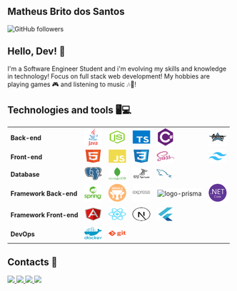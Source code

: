 ## **Matheus Brito dos Santos**
![GitHub followers](https://img.shields.io/github/followers/matthew-sbrito?style=social)
 
 ## **Hello, Dev!** 👋
 I'm a Software Engineer Student and i'm evolving my skills and knowledge in technology! Focus on full stack web development!
 My hobbies are playing games 🎮 and listening to music 🎶🎸!
 
## Technologies and tools 🖥️💻

<table>
   <tbody>
      <tr>
         <td> 
            <strong>Back-end</strong>
         </td>
         <td>
            <img title="Java" alt="logo-java" height="40" width="40" src="https://raw.githubusercontent.com/devicons/devicon/2ae2a900d2f041da66e950e4d48052658d850630/icons/java/java-original-wordmark.svg">
         </td>
         <td>
            <img title="NodeJS" alt="logo-node" height="30" width="40" src="https://raw.githubusercontent.com/devicons/devicon/master/icons/nodejs/nodejs-plain.svg">
         </td> 
         <td>
            <img title="TypeScript" alt="logo-ts" height="30" width="40" src="https://raw.githubusercontent.com/devicons/devicon/master/icons/typescript/typescript-plain.svg">
         </td>
         <td>
            <img title="csharp" alt="logo-csharp" height="40" width="40" src="https://raw.githubusercontent.com/devicons/devicon/2ae2a900d2f041da66e950e4d48052658d850630/icons/csharp/csharp-plain.svg">
         </td>
         <td>
            <img title="groovy" alt="logo-groovy" height="40" width="40" src="https://raw.githubusercontent.com/devicons/devicon/2ae2a900d2f041da66e950e4d48052658d850630/icons/groovy/groovy-original.svg">
         </td>
      </tr>
      <tr>
         <td>
            <strong>Front-end</strong>
         </td>
         <td>
            <img title="HTML" alt="logo-html" height="30" width="40" src="https://raw.githubusercontent.com/devicons/devicon/master/icons/html5/html5-original.svg">
         </td>
         <td>
            <img title="JavaScript" alt="logo-js" height="30" width="40" src="https://raw.githubusercontent.com/devicons/devicon/master/icons/javascript/javascript-plain.svg">
         </td>
         <td>
            <img title="CSS" alt="logo-css" height="30" width="40" src="https://raw.githubusercontent.com/devicons/devicon/master/icons/css3/css3-original.svg">
         </td>
         <td>
            <img title="SCSS" alt="logo-scss" height="30" width="40" src="https://raw.githubusercontent.com/devicons/devicon/2ae2a900d2f041da66e950e4d48052658d850630/icons/sass/sass-original.svg">
         </td>
         <td>
            <img title="Tailwindcss" alt="logo-tailwindcss" height="30" width="40" src="https://raw.githubusercontent.com/devicons/devicon/2ae2a900d2f041da66e950e4d48052658d850630/icons/tailwindcss/tailwindcss-plain.svg">
         </td>
      </tr>
      <tr>
         <td>
            <strong>Database</strong>
         </td>
         <td>
            <img title="PostgreSQL" alt="logo-pg" height="30" width="40" src="https://raw.githubusercontent.com/devicons/devicon/2ae2a900d2f041da66e950e4d48052658d850630/icons/postgresql/postgresql-original.svg">
         </td>
         <td>
            <img title="MongoDB" alt="logo-mongo" height="30" width="40" src="https://raw.githubusercontent.com/devicons/devicon/master/icons/mongodb/mongodb-plain-wordmark.svg">
         </td>
         <td>
            <img style="background-color: #fff;" title="SQLServer" alt="logo-ss" height="30" width="40" src="https://raw.githubusercontent.com/devicons/devicon/2ae2a900d2f041da66e950e4d48052658d850630/icons/microsoftsqlserver/microsoftsqlserver-plain-wordmark.svg">
         </td>
         <td>
            <img title="MySQL" alt="logo-mysql" height="20" width="35" src="https://raw.githubusercontent.com/devicons/devicon/master/icons/mysql/mysql-original.svg"> 
         </td>
         <td></td>
      </tr>
      <tr>
         <td>
            <strong>Framework Back-end</strong>
         </td>
         <td>
            <img title="Spring" alt="logo-spring" height="40" width="40" src="https://raw.githubusercontent.com/devicons/devicon/2ae2a900d2f041da66e950e4d48052658d850630/icons/spring/spring-original-wordmark.svg">
         </td>
         <td>
            <img title="Grails" alt="logo-grails" height="40" width="40" src="https://raw.githubusercontent.com/devicons/devicon/2ae2a900d2f041da66e950e4d48052658d850630/icons/grails/grails-original.svg">
         </td>
         <td>
            <img style="background-color: #fff;" title="Express" alt="logo-express" height="40" width="40" src="https://raw.githubusercontent.com/devicons/devicon/2ae2a900d2f041da66e950e4d48052658d850630/icons/express/express-original-wordmark.svg">
         </td>
         <td>
            <img style="background-color: #fff; padding: 2px;" title="Prisma" alt="logo-prisma" height="40" width="40" src="https://cdn.icon-icons.com/icons2/2148/PNG/512/prisma_icon_132076.png">
         </td>
         <td>
            <img title="dotnet" alt="logo-dotnet" height="40" width="40" src="https://raw.githubusercontent.com/devicons/devicon/2ae2a900d2f041da66e950e4d48052658d850630/icons/dotnetcore/dotnetcore-original.svg">
         </td>
      </tr>
      <tr>
         <td>
            <strong>Framework Front-end</strong>
         </td>
         <td>
            <img title="Angular" alt="logo-angular" height="30" width="40" src="https://raw.githubusercontent.com/devicons/devicon/2ae2a900d2f041da66e950e4d48052658d850630/icons/angularjs/angularjs-original.svg">
         </td>
         <td>
            <img title="ReactJS/Native" alt="logo-react/react-native" height="30" width="40" src="https://raw.githubusercontent.com/devicons/devicon/master/icons/react/react-original.svg">
         </td>
         <td>
            <img style="background-color: #fff; padding: 5px 0; border-radius: 50px;" title="NextJS" alt="logo-next" height="30" width="40" src="https://raw.githubusercontent.com/devicons/devicon/master/icons/nextjs/nextjs-line.svg">
         </td>
         <td>
            <img title="Flutter" alt="logo-flutter" height="30" width="40" src="https://raw.githubusercontent.com/devicons/devicon/2ae2a900d2f041da66e950e4d48052658d850630/icons/flutter/flutter-original.svg">
         </td>
         <td></td>
      </tr>
      <tr>
         <td>
            <strong>DevOps</strong>
         </td>
         <td>
            <img title="Docker" alt="logo-docker" height="30" width="40" src="https://raw.githubusercontent.com/devicons/devicon/master/icons/docker/docker-plain-wordmark.svg">
         </td>
         <td>
            <img title="Git" alt="logo-git" height="30" width="40" src="https://raw.githubusercontent.com/devicons/devicon/master/icons/git/git-plain-wordmark.svg">
         </td>         
         <td></td>
         <td></td>
         <td></td>
      </tr>
   </tbody>
</table>
 
## Contacts 📱
<div>
   <a href="mailto:matheusbr032@gmail.com">
      <img src="https://img.shields.io/badge/-Gmail-%23EA4335?style=for-the-badge&logo=gmail&logoColor=white">
   </a>   
   <a href="https://www.linkedin.com/in/matthew-sbrito/" target="_blank">
      <img src="https://img.shields.io/badge/-LinkedIn-%230077B5?style=for-the-badge&logo=linkedin&logoColor=white">
   </a>
   <a href="https://www.instagram.com/matheus_brito__/" target="_blank">
      <img src="https://img.shields.io/badge/-Instagram-%23E4405F?style=for-the-badge&logo=instagram&logoColor=white">
   </a>  
   <a href="https://api.whatsapp.com/send?phone=5577998442230" target="_blank">
      <img src="https://img.shields.io/badge/-Whatsapp-%23?style=for-the-badge&logo=whatsapp&logoColor=white">
   </a>
</div>
